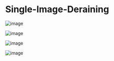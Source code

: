 # Single-Image-Deraining

![image](https://user-images.githubusercontent.com/32372013/236966214-60426871-a9d4-4490-bd2f-6b644ef24f27.png)

![image](https://user-images.githubusercontent.com/32372013/236966241-979f105b-3e53-4088-b708-2b8df5019491.png)

![image](https://user-images.githubusercontent.com/32372013/236966279-2b3e0d65-efef-41b3-b12a-73fce3a797bd.png)

![image](https://user-images.githubusercontent.com/32372013/236966300-bc54640d-b721-4f99-9d6d-748d66e0fd8e.png)

